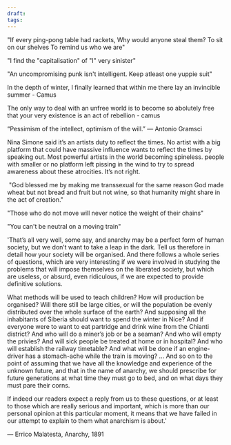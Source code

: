```yaml
---
draft: 
tags:
---
```

"If every ping-pong table had rackets,
Why would anyone steal them?
To sit on our shelves
To remind us who we are"

"I find the "capitalisation" of "I" very sinister" 

"An uncompromising punk isn't intelligent. Keep atleast one yuppie suit"

In the depth of winter, I finally learned that within me there lay an invincible summer - Camus

The only way to deal with an unfree world is to become so abolutely free that your very existence is an act of rebellion - camus

“Pessimism of the intellect, optimism of the will.” — Antonio Gramsci

Nina Simone said it’s an artists duty to reflect the times. No artist with a big platform that could have massive influence wants to reflect the times by speaking out. Most powerful artists in the world becoming spineless. people with smaller or no platform left pissing in the wind to try to spread awareness about these atrocities. It’s not right.

 "God blessed me by making me transsexual for the same reason God made wheat but not bread and fruit but not wine, so that humanity might share in the act of creation."

"Those who do not move will never notice the weight of their chains"

"You can't be neutral on a moving train"

'That’s all very well, some say, and anarchy may be a perfect form of human society, but we don’t want to take a leap in the dark. Tell us therefore in detail how your society will be organised. And there follows a whole series of questions, which are very interesting if we were involved in studying the problems that will impose themselves on the liberated society, but which are useless, or absurd, even ridiculous, if we are expected to provide definitive solutions.

What methods will be used to teach children? How will production be organised? Will there still be large cities, or will the population be evenly distributed over the whole surface of the earth? And supposing all the inhabitants of Siberia should want to spend the winter in Nice? And if everyone were to want to eat partridge and drink wine from the Chianti district? And who will do a miner’s job or be a seaman? And who will empty the privies? And will sick people be treated at home or in hospital? And who will establish the railway timetable? And what will be done if an engine-driver has a stomach-ache while the train is moving? ... And so on to the point of assuming that we have all the knowledge and experience of the unknown future, and that in the name of anarchy, we should prescribe for future generations at what time they must go to bed, and on what days they must pare their corns.

If indeed our readers expect a reply from us to these questions, or at least to those which are really serious and important, which is more than our personal opinion at this particular moment, it means that we have failed in our attempt to explain to them what anarchism is about.'

— Errico Malatesta, Anarchy, 1891